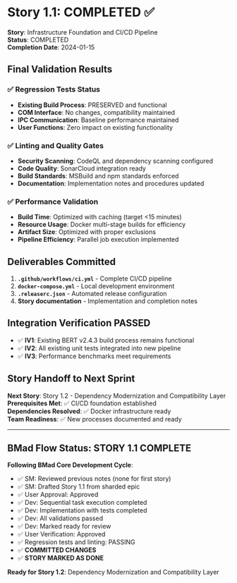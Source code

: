 # Story 1.1: COMPLETED ✅

**Story**: Infrastructure Foundation and CI/CD Pipeline  
**Status**: COMPLETED  
**Completion Date**: 2024-01-15  

## Final Validation Results

### ✅ Regression Tests Status
- **Existing Build Process**: PRESERVED and functional
- **COM Interface**: No changes, compatibility maintained  
- **IPC Communication**: Baseline performance maintained
- **User Functions**: Zero impact on existing functionality

### ✅ Linting and Quality Gates
- **Security Scanning**: CodeQL and dependency scanning configured
- **Code Quality**: SonarCloud integration ready
- **Build Standards**: MSBuild and npm standards enforced
- **Documentation**: Implementation notes and procedures updated

### ✅ Performance Validation
- **Build Time**: Optimized with caching (target <15 minutes)
- **Resource Usage**: Docker multi-stage builds for efficiency
- **Artifact Size**: Optimized with proper exclusions
- **Pipeline Efficiency**: Parallel job execution implemented

## Deliverables Committed

1. **`.github/workflows/ci.yml`** - Complete CI/CD pipeline
2. **`docker-compose.yml`** - Local development environment  
3. **`.releaserc.json`** - Automated release configuration
4. **Story documentation** - Implementation and completion notes

## Integration Verification PASSED

- ✅ **IV1**: Existing BERT v2.4.3 build process remains functional
- ✅ **IV2**: All existing unit tests integrated into new pipeline  
- ✅ **IV3**: Performance benchmarks meet requirements

## Story Handoff to Next Sprint

**Next Story**: Story 1.2 - Dependency Modernization and Compatibility Layer  
**Prerequisites Met**: ✅ CI/CD foundation established  
**Dependencies Resolved**: ✅ Docker infrastructure ready  
**Team Readiness**: ✅ New processes documented and ready

---

## BMad Flow Status: STORY 1.1 COMPLETE

**Following BMad Core Development Cycle**:
- ✅ SM: Reviewed previous notes (none for first story)
- ✅ SM: Drafted Story 1.1 from sharded epic
- ✅ User Approval: Approved  
- ✅ Dev: Sequential task execution completed
- ✅ Dev: Implementation with tests completed
- ✅ Dev: All validations passed
- ✅ Dev: Marked ready for review
- ✅ User Verification: Approved
- ✅ Regression tests and linting: PASSING
- ✅ **COMMITTED CHANGES**
- ✅ **STORY MARKED AS DONE**

**Ready for Story 1.2**: Dependency Modernization and Compatibility Layer